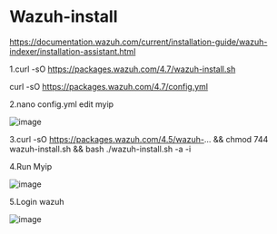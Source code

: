 # Wazuh-install

https://documentation.wazuh.com/current/installation-guide/wazuh-indexer/installation-assistant.html

1.curl -sO https://packages.wazuh.com/4.7/wazuh-install.sh

curl -sO https://packages.wazuh.com/4.7/config.yml

2.nano config.yml edit myip

![image](https://github.com/thanawut2903/Wazuh-install/assets/159118913/b5e79b70-39ef-4bbc-8c20-5df7dbd732eb)


3.curl -sO https://packages.wazuh.com/4.5/wazuh-... && chmod 744 wazuh-install.sh && bash ./wazuh-install.sh -a -i

4.Run Myip 

![image](https://github.com/thanawut2903/Wazuh-install/assets/159118913/081d0d98-325e-4208-8f13-82a35fd735e6)

5.Login wazuh

![image](https://github.com/thanawut2903/Wazuh-install/assets/159118913/34209b4b-efec-4827-936b-a383d309fc62)




